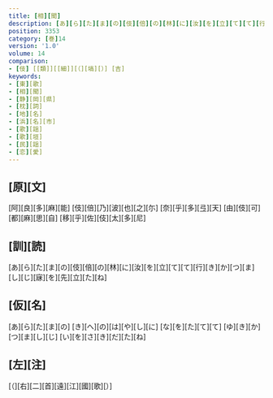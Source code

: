 ```yaml
---
title: [相][聞]
description: [あ][ら][た][ま][の][伎][倍][の][林][に][汝][を][立][て][て][行][き][か][つ][ま][し][じ][寐][を][先][立][た][ね]
position: 3353
category: [巻]14
version: '1.0'
volume: 14
comparison:
- [伎] [[類]][[細]][（][塙][）] [吉]
keywords:
- [東][歌]
- [相][聞]
- [静][岡][県]
- [枕][詞]
- [地][名]
- [浜][名][市]
- [歌][謡]
- [歌][垣]
- [民][謡]
- [恋][愛]
---
```


## [原][文]

[阿][良][多][麻][能] [伎][倍][乃][波][也][之][尓] [奈][乎][多][弖][天] [由][伎][可][都][麻][思][自] [移][乎][佐][伎][太][多][尼]

## [訓][読]

[あ][ら][た][ま][の][伎][倍][の][林][に][汝][を][立][て][て][行][き][か][つ][ま][し][じ][寐][を][先][立][た][ね]

## [仮][名]

[あ][ら][た][ま][の] [き][へ][の][は][や][し][に] [な][を][た][て][て] [ゆ][き][か][つ][ま][し][じ] [い][を][さ][き][だ][た][ね]

## [左][注]

[（][右][二][首][遠][江][國][歌][）]
